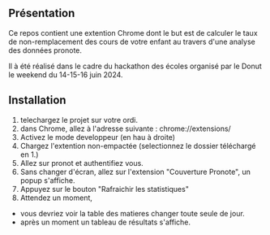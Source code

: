 Présentation
------------
Ce repos contient une extention Chrome dont le but est de calculer le taux de non-remplacement des cours de votre enfant au travers d'une analyse des données pronote.

Il à été réalisé dans le cadre du hackathon des écoles organisé par le Donut le weekend du 14-15-16 juin 2024.

Installation
------------
1. telechargez le projet sur votre ordi.
2. dans Chrome, allez à l'adresse suivante : chrome://extensions/
3. Activez le mode developpeur (en hau à droite)
4. Chargez l'extention non-empactée (selectionnez le dossier téléchargé en 1.)
5. Allez sur pronot et authentifiez vous.
6. Sans changer d'écran, allez sur l'extension "Couverture Pronote", un popup s'affiche.
7. Appuyez sur le bouton "Rafraichir les statistiques"
8. Attendez un moment,
  - vous devriez voir la table des matieres changer toute seule de jour.
  - après un moment un tableau de résultats s'affiche.
